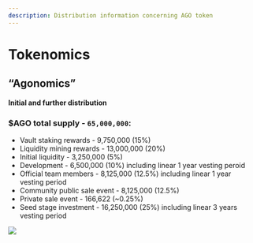 ```yaml
---
description: Distribution information concerning AGO token
---
```


# Tokenomics

## **“Agonomics”**

**Initial and further distribution**

### $AGO total supply - `65,000,000`:

* Vault staking rewards - 9,750,000 \(15%\)
* Liquidity mining rewards - 13,000,000 \(20%\)
* Initial liquidity - 3,250,000 \(5%\)
* Development - 6,500,000 \(10%\) including linear 1 year vesting peroid
* Official team members - 8,125,000 \(12.5%\) including linear 1 year vesting period
* Community public sale event - 8,125,000 \(12.5%\)
* Private sale event - 166,622 \(~0.25%\)
* Seed stage investment - 16,250,000 \(25%\) including linear 3 years vesting period

![](.gitbook/assets/frame-28%20%281%29.png)

